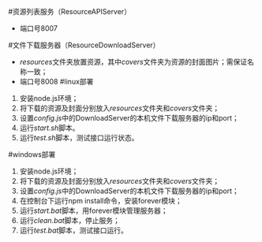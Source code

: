 #资源列表服务（ResourceAPIServer）

*	端口号8007

#文件下载服务器（ResourceDownloadServer）
*	*resources*文件夹放置资源，其中*covers*文件夹为资源的封面图片；需保证名称一致；
*	端口号8008
#linux部署
1.  安装node.js环境；
2.  将下载的资源及封面分别放入*resources*文件夹和*covers*文件夹；
3.  设置*config.js*中的DownloadServer的本机文件下载服务器的ip和port；
4.  运行*start.sh*脚本。
5.  运行*test.sh*脚本，测试接口运行状态。

#windows部署
1.  安装node.js环境；
2.  将下载的资源及封面分别放入*resources*文件夹和*covers*文件夹；
3.  设置*config.js*中的DownloadServer的本机文件下载服务器的ip和port；
4.  在控制台下运行npm install命令，安装forever模块；
5.  运行*start.bat*脚本，用forever模块管理服务器；
6.  运行*clean.bat*脚本，停止服务；
7.  运行*test.bat*脚本，测试接口运行。

